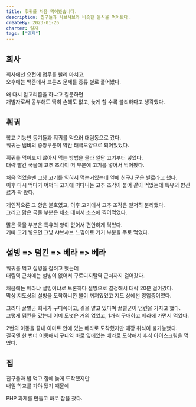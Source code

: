 ```yaml
---
title: 훠궈를 처음 먹어봤습니다.
description: 친구들과 샤브샤브와 비슷한 음식을 먹어봤다.
createBy: 2023-01-26
charter: 일지
tags: ["일지"]
---
```


## 회사

회사에선 오전에 업무를 빨리 마치고,                    
오후에는 백준에서 브론즈 문제를 종류 별로 풀어봤다.                

왜 다시 알고리즘을 하냐고 질문하면             
개발자로써 공부해도 딱히 손해도 없고, 늦게 할 수록 불리하다고 생각했다.               

## 훠궈

학교 기능반 동기들과 훠궈를 먹으러 대림동으로 갔다.                   
훠궈는 냄비의 중앙부분이 약간 태극모양으로 되어있었다.           

훠궈를 먹어보지 않아서 먹는 방법을 몰라 일단 고기부터 넣었다.                  
대략 빨간 국물에 고추 조각이 떠 부분에 고기를 넣어서 먹어봤다.            

처음 먹었을땐 그냥 고기를 익혀서 먹는거였는데 옆에 친구J 군은 별로라고 했다.                   
이후 다시 먹다가 어쩌다 고기에 떠다니는 고추 조각이 붙어 같이 먹었는데 특유의 향신료가 팍 왔다.               

개인적으론 그 향은 불호였고, 이후 고기에서 고추 조각은 철저히 분리했다.       
그리고 맑은 국물 부분은 채소 데쳐서 소스에 찍어먹었다.           

맑은 국물 부분은 특유의 향이 없어서 편안하게 먹었다.                   
거따 고기 넣으면 그냥 샤브샤브 느낌이로 거기 부분을 주로 먹었다.          

## 설빙 => 덤킨 => 베라 => 베라

훠궈를 먹고 설빙을 갈려고 했는데          
대림역 근처에는 설빙이 없어서 구로디지털역 근처까지 걸어갔다.                

처음에는 베라냐 설빙이냐로 토론하다 설빙으로 결정해서 대략 20분 걸어갔다.               
막상 지도상의 설빙을 도착하니깐 불이 꺼져있었고 지도 상에선 영업중이였다.            

그러다 꿀벌군 회사가 구디쪽이고, 길을 알고 있다며 꿀벌군이 덤킨을 가자고 했다.                    
그렇게 덤킨을 갔는데 이미 도넛은 거의 없었고, 1개씩 구매하고 베라에 가면서 먹었다.            

2번의 이동을 끝내 이마트 안에 있는 베라로 도착했지만 매장 취식이 불가능했다.                  
결국엔 한 번더 이동해서 구디역 바로 옆에있는 베라로 도착해서 후식 아이스크림을 먹었다.                 

## 집

친구들과 밥 먹고 집에 늦게 도착했지만              
내일 학교를 가야 됐기 때문에         

PHP 과제를 만들고 바로 잠을 잤다.